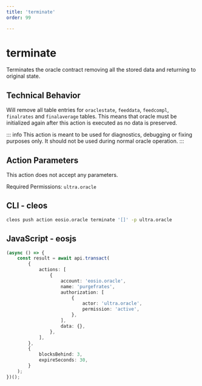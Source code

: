 ```yaml
---
title: 'terminate'
order: 99

---
```


# terminate

Terminates the oracle contract removing all the stored data and returning to original state.

## Technical Behavior

Will remove all table entries for `oraclestate`, `feeddata`, `feedcompl`, `finalrates` and `finalaverage` tables. This means that oracle must be initialized again after this action is executed as no data is preserved.

::: info
This action is meant to be used for diagnostics, debugging or fixing purposes only. It should not be used during normal oracle operation.
:::

## Action Parameters

This action does not accept any parameters.

Required Permissions: `ultra.oracle`

## CLI - cleos

```bash
cleos push action eosio.oracle terminate '[]' -p ultra.oracle
```

## JavaScript - eosjs

```typescript
(async () => {
    const result = await api.transact(
        {
            actions: [
                {
                    account: 'eosio.oracle',
                    name: 'purgefrates',
                    authorization: [
                        {
                            actor: 'ultra.oracle',
                            permission: 'active',
                        },
                    ],
                    data: {},
                },
            ],
        },
        {
            blocksBehind: 3,
            expireSeconds: 30,
        }
    );
})();
```